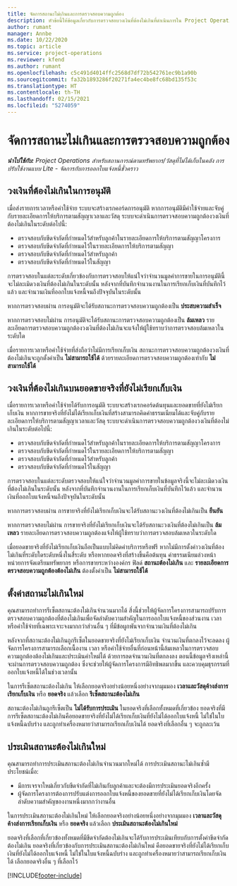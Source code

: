 ```yaml
---
title: จัดการสถานะไม่เกินและการตรวจสอบความถูกต้อง
description: หัวข้อนี้ให้ข้อมูลเกี่ยวกับการตรวจสอบวงเงินที่ต้องไม่เกินที่ดำเนินการใน Project Operations
author: rumant
manager: Annbe
ms.date: 10/22/2020
ms.topic: article
ms.service: project-operations
ms.reviewer: kfend
ms.author: rumant
ms.openlocfilehash: c5c491d4014ffc2568d7df72b542761ec9b1a90b
ms.sourcegitcommit: fa32b1893286f20271fa4ec4be8fc68bd135f53c
ms.translationtype: HT
ms.contentlocale: th-TH
ms.lasthandoff: 02/15/2021
ms.locfileid: "5274059"
---
```

# <a name="manage-not-to-exceed-status-and-validations"></a>จัดการสถานะไม่เกินและการตรวจสอบความถูกต้อง 

_**นำไปใช้กับ:** Project Operations สำหรับสถานการณ์ตามทรัพยากร/วัสดุที่ไม่ได้เก็บในคลัง การปรับใช้งานแบบ Lite - จัดการกับการออกใบแจ้งหนี้ชั่วคราว_

## <a name="not-to-exceed-on-approvals"></a>วงเงินที่ต้องไม่เกินในการอนุมัติ

เมื่อส่งรายการเวลาหรือค่าใช้จ่าย ระบบจะสร้างเรกคอร์ดการอนุมัติ หากการอนุมัติมีค่าใช้จ่ายและจับคู่กับรายละเอียดการให้บริการตามสัญญาเวลาและวัสดุ ระบบจะดำเนินการตรวจสอบความถูกต้องวงเงินที่ต้องไม่เกินในระดับต่อไปนี้:

  - ตรวจสอบกับขีดจำกัดที่กำหนดไว้สำหรับลูกค้าในรายละเอียดการให้บริการตามสัญญาโครงการ
  - ตรวจสอบกับขีดจำกัดที่กำหนดไว้ในรายละเอียดการให้บริการตามสัญญา
  - ตรวจสอบกับขีดจำกัดที่กำหนดไว้สำหรับลูกค้า
  - ตรวจสอบกับขีดจำกัดที่กำหนดไว้ในสัญญา

การตรวจสอบในแต่ละระดับเกี่ยวข้องกับการตรวจสอบให้แน่ใจว่าจำนวนมูลค่าการขายในการอนุมัตินี้จะไม่ละเมิดวงเงินที่ต้องไม่เกินในระดับนั้น หลังจากที่บันทึกจำนวนงานในการเรียกเก็บเงินที่บันทึกไว้แล้ว และจำนวนเงินที่ออกใบแจ้งหนี้จนถึงปัจจุบันในระดับนั้น

หากการตรวจสอบผ่าน การอนุมัติจะได้รับสถานะการตรวจสอบความถูกต้องเป็น **ประสบความสำเร็จ**

หากการตรวจสอบไม่ผ่าน การอนุมัติจะได้รับสถานะการตรวจสอบความถูกต้องเป็น **ล้มเหลว** รายละเอียดการตรวจสอบความถูกต้องวงเงินที่ต้องไม่เกินจะแจ้งให้ผู้ใช้ทราบว่าการตรวจสอบล้มเหลวในระดับใด

เมื่อรายการเวลาหรือค่าใช้จ่ายที่ส่งถือว่าไม่มีการเรียกเก็บเงิน สถานะการตรวจสอบความถูกต้องวงเงินที่ต้องไม่เกินจะถูกตั้งค่าเป็น **ไม่สามารถใช้ได้** ด้วยรายละเอียดการตรวจสอบความถูกต้องเท่ากับ **ไม่สามารถใช้ได้**

## <a name="not-to-exceed-on-unbilled-sales-actuals"></a>วงเงินที่ต้องไม่เกินบนยอดขายจริงที่ยังไม่เรียกเก็บเงิน

เมื่อรายการเวลาหรือค่าใช้จ่ายได้รับการอนุมัติ ระบบจะสร้างเรกคอร์ดต้นทุนและยอดขายที่ยังไม่เรียกเก็บเงิน หากการขายจริงที่ยังไม่ได้เรียกเก็บเงินที่สร้างสามารถคิดค่าธรรมเนียมได้และจับคู่กับรายละเอียดการให้บริการตามสัญญาเวลาและวัสดุ ระบบจะดำเนินการตรวจสอบความถูกต้องวงเงินที่ต้องไม่เกินในระดับต่อไปนี้:

  - ตรวจสอบกับขีดจำกัดที่กำหนดไว้สำหรับลูกค้าในรายละเอียดการให้บริการตามสัญญาโครงการ
  - ตรวจสอบกับขีดจำกัดที่กำหนดไว้ในรายละเอียดการให้บริการตามสัญญา
  - ตรวจสอบกับขีดจำกัดที่กำหนดไว้สำหรับลูกค้า
  - ตรวจสอบกับขีดจำกัดที่กำหนดไว้ในสัญญา

การตรวจสอบในแต่ละระดับตรวจสอบให้แน่ใจว่าจำนวนมูลค่าการขายในข้อมูลจริงนี้จะไม่ละเมิดวงเงินที่ต้องไม่เกินในระดับนั้น หลังจากที่บันทึกจำนวนงานในการเรียกเก็บเงินที่บันทึกไว้แล้ว และจำนวนเงินที่ออกใบแจ้งหนี้จนถึงปัจจุบันในระดับนั้น

หากการตรวจสอบผ่าน การขายจริงที่ยังไม่เรียกเก็บเงินจะได้รับสถานะวงเงินที่ต้องไม่เกินเป็น **ยืนยัน**

หากการตรวจสอบไม่ผ่าน การขายจริงที่ยังไม่เรียกเก็บเงินจะได้รับสถานะวงเงินที่ต้องไม่เกินเป็น **ล้มเหลว** รายละเอียดการตรวจสอบความถูกต้องแจ้งให้ผู้ใช้ทราบว่าการตรวจสอบล้มเหลวในระดับใด

เมื่อยอดขายจริงที่ยังไม่เรียกเก็บเงินถือเป็นแบบไม่คิดค่าบริการหรือฟรี หากไม่มีการตั้งค่าวงเงินที่ต้องไม่เกินที่ระดับใดระดับหนึ่งในสี่ระดับ หรือหากยอดจริงที่สร้างขึ้นคือต้นทุน ค่าธรรมเนียมล่วงหน้า หน่วยการจัดเตรียมทรัพยากร หรือการขายระหว่างองค์กร ฟิลด์ **สถานะต้องไม่เกิน** และ **รายละเอียดการตรวจสอบความถูกต้องต้องไม่เกิน** ต้องตั้งค่าเป็น **ไม่สามารถใช้ได้**

## <a name="reset-the-not-to-exceed-status"></a>ตั้งค่าสถานะไม่เกินใหม่

คุณสามารถทำการรีเซ็ตสถานะต้องไม่เกินจำนวนมากได้ สิ่งนี้ช่วยให้ผู้จัดการโครงการสามารถปรับการตรวจสอบความถูกต้องที่ต้องไม่เกินเพื่อจัดลำดับความสำคัญในการออกใบแจ้งหนี้ของส่วนงาน เวลา หรือค่าใช้จ่ายที่เฉพาะเจาะจงมากกว่าส่วนอื่น ๆ ที่มีข้อผูกพันจากจำนวนเงินที่ต้องไม่เกิน

หลังจากที่สถานะต้องไม่เกินถูกรีเซ็ตในยอดขายจริงที่ยังไม่เรียกเก็บเงิน จำนวนเงินที่ตกลงไว้จะลดลง ผู้จัดการโครงการสามารถเลือกเนื้องาน เวลา หรือค่าใช้จ่ายอื่นที่ก่อนหน้านี้ล้มเหลวในการตรวจสอบความถูกต้องต้องไม่เกินและประเมินค่าใหม่ได้ ด้วยการลดจำนวนเงินที่ตกลงลง ตอนนี้ข้อมูลจริงเหล่านี้จะผ่านการตรวจสอบความถูกต้อง ซึ่งจะช่วยให้ผู้จัดการโครงการมีอิทธิพลมากขึ้น และควบคุมธุรกรรมที่ออกใบแจ้งหนี้ได้ในช่วงเวลานั้น

ในการรีเซ็ตสถานะต้องไม่เกิน ให้เลือกยอดจริงอย่างน้อยหนึ่งอย่างจากมุมมอง **เวลาและวัสดุค้างส่งการเรียกเก็บเงิน** หรือ **ยอดจริง** แล้วเลือก **รีเซ็ตสถานะต้องไม่เกิน**

สถานะต้องไม่เกินถูกรีเซ็ตเป็น **ไม่ได้รับการประเมิน** ในยอดจริงที่เลือกทั้งหมดที่เกี่ยวข้อง ยอดจริงที่มีการรีเซ็ตสถานะต้องไม่เกินคือยอดขายจริงที่ยังไม่ได้เรียกเก็บเงินที่ยังไม่ได้ออกใบแจ้งหนี้ ไม่ใช่ในใบแจ้งหนี้ฉบับร่าง และถูกทำเครื่องหมายว่าสามารถเรียกเก็บเงินได้ ยอดจริงที่เลือกอื่น ๆ จะถูกละเว้น

## <a name="reevaluate-not-to-exceed-status"></a>ประเมินสถานะต้องไม่เกินใหม่

คุณสามารถทำการประเมินสถานะต้องไม่เกินจำนวนมากใหม่ได้ การประเมินสถานะไม่เกินซ้ำมีประโยชน์เมื่อ:

  - มีการเจรจาใหม่เกี่ยวกับขีดจำกัดที่ไม่เกินกับลูกค้าและจะต้องมีการประเมินยอดจริงอีกครั้ง
  - ผู้จัดการโครงการต้องการปรับแต่งการออกใบแจ้งหนี้ของยอดขายที่ยังไม่ได้เรียกเก็บเงินโดยจัดลำดับความสำคัญของงานหนึ่งมากกว่างานอื่น

ในการประเมินสถานะต้องไม่เกินใหม่ ให้เลือกยอดจริงอย่างน้อยหนึ่งอย่างจากมุมมอง **เวลาและวัสดุค้างส่งการเรียกเก็บเงิน** หรือ **ยอดจริง** แล้วเลือก **ประเมินสถานะต้องไม่เกินใหม่**

ยอดจริงที่เลือกที่เกี่ยวข้องทั้งหมดที่มีขีดจำกัดต้องไม่เกินจะได้รับการประเมินเทียบกับการตั้งค่าขีดจำกัดต้องไม่เกิน ยอดจริงที่เกี่ยวข้องกับการประเมินสถานะต้องไม่เกินใหม่ คือยอดขายจริงที่ยังไม่ได้เรียกเก็บเงินที่ยังไม่ได้ออกใบแจ้งหนี้ ไม่ใช่ในใบแจ้งหนี้ฉบับร่าง และถูกทำเครื่องหมายว่าสามารถเรียกเก็บเงินได้ เลือกยอดจริงอื่น ๆ ที่เลือกไว้


[!INCLUDE[footer-include](../../includes/footer-banner.md)]